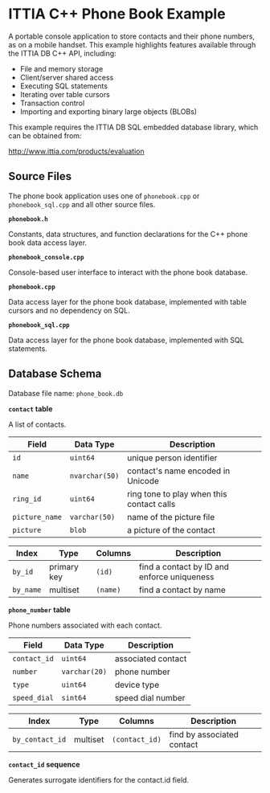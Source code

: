 ITTIA C++ Phone Book Example
============================

A portable console application to store contacts and their phone numbers, as on
a mobile handset. This example highlights features available through the ITTIA
DB C++ API, including:

* File and memory storage
* Client/server shared access
* Executing SQL statements
* Iterating over table cursors
* Transaction control
* Importing and exporting binary large objects (BLOBs)

This example requires the ITTIA DB SQL embedded database library, which can be
obtained from:

http://www.ittia.com/products/evaluation


Source Files
------------

The phone book application uses one of `phonebook.cpp` or `phonebook_sql.cpp`
and all other source files.

**`phonebook.h`**

Constants, data structures, and function declarations for the C++ phone book
data access layer.

**`phonebook_console.cpp`**

Console-based user interface to interact with the phone book database.

**`phonebook.cpp`**

Data access layer for the phone book database, implemented with table cursors
and no dependency on SQL.

**`phonebook_sql.cpp`**

Data access layer for the phone book database, implemented with SQL statements.


Database Schema
---------------

Database file name: `phone_book.db`

**`contact` table**

A list of contacts.

Field          | Data Type      | Description
-------------- | -------------- | -----------------------------------------
`id`           | `uint64`       | unique person identifier
`name`         | `nvarchar(50)` | contact's name encoded in Unicode
`ring_id`      | `uint64`       | ring tone to play when this contact calls
`picture_name` | `varchar(50)`  | name of the picture file
`picture`      | `blob`         | a picture of the contact

Index     | Type        | Columns  | Description
--------- | ----------- | -------- | -------------------------------------------
`by_id`   | primary key | `(id)`   | find a contact by ID and enforce uniqueness
`by_name` | multiset    | `(name)` | find a contact by name

**`phone_number` table**

Phone numbers associated with each contact.

Field        | Data Type     | Description
------------ | ------------- | ------------------
`contact_id` | `uint64`      | associated contact 
`number`     | `varchar(20)` | phone number
`type`       | `uint64`      | device type
`speed_dial` | `sint64`      | speed dial number

Index           | Type        | Columns        | Description
--------------- | ----------- | -------------- | --------------------------
`by_contact_id` | multiset    | `(contact_id)` | find by associated contact

**`contact_id` sequence**

Generates surrogate identifiers for the contact.id field.
